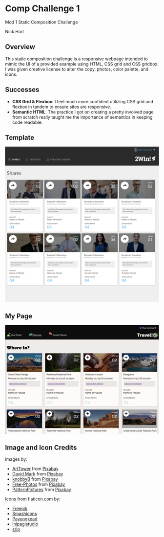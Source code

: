 # Comp Challenge 1  

Mod 1 Static Composition Challenge  

Nick Hart

## Overview  

This static composition challenge is a responsive webpage intended to mimic the UI of a provided example using HTML, CSS grid and CSS gridbox. I was given creative license to alter the copy, photos, color palette, and icons.  

## Successes  

- **CSS Grid & Flexbox**: I feel much more confident utilizing CSS grid and flexbox in tandem to ensure sites are
responsive.  
- **Semantic HTML**: The practice I got on creating a pretty involved page from scratch really taught me the importance
of semantics in keeping code readable.

## Template  

![Static page template]( assets/comp1template.png )

## My Page  

![Screenshot of my page](assets/mypage.png)

## Image and Icon Credits  

Images by:
- [ArtTower](https://pixabay.com/users/ArtTower-5337/?utm_source=link-attribution&amp;utm_medium=referral&amp;utm_campaign=image&amp;utm_content=53621) from
[Pixabay]( https://pixabay.com/?utm_source=link-attribution&amp;utm_medium=referral&amp;utm_campaign=image&amp;utm_content=53621)  
- [David Mark](https://pixabay.com/users/12019-12019/?utm_source=link-attribution&amp;utm_medium=referral&amp;utm_campaign=image&amp;utm_content=1587301) from
[Pixabay]( https://pixabay.com/?utm_source=link-attribution&amp;utm_medium=referral&amp;utm_campaign=image&amp;utm_content=1587301)  
- [knobbyB]( https://pixabay.com/users/knobbyB-16334231/?utm_source=link-attribution&amp;utm_medium=referral&amp;utm_campaign=image&amp;utm_content=5121573 ) from
[Pixabay]( https://pixabay.com/?utm_source=link-attribution&amp;utm_medium=referral&amp;utm_campaign=image&amp;utm_content=5121573)  
- [Free-Photos]( https://pixabay.com/photos/?utm_source=link-attribution&amp;utm_medium=referral&amp;utm_campaign=image&amp;utm_content=690046) from
[Pixabay]( https://pixabay.com/?utm_source=link-attribution&amp;utm_medium=referral&amp;utm_campaign=image&amp;utm_content=690046 )  
- [PatternPictures]( https://pixabay.com/users/PatternPictures-622877/?utm_source=link-attribution&amp;utm_medium=referral&amp;utm_campaign=image&amp;utm_content=1128815 ) from
[Pixabay]( https://pixabay.com/?utm_source=link-attribution&amp;utm_medium=referral&amp;utm_campaign=image&amp;utm_content=1128815)  

Icons from flaticon.com by:
- [Freepik]( http://www.freepik.com/)  
- [Smashicons](https://smashicons.com/)  
- [Payungkead](https://www.flaticon.com/free-icon/mountain_1847078?term=hills&page=2&position=64)
- [inipagistudio]( https://www.flaticon.com/authors/inipagistudio )  
- [srip](https://www.flaticon.com/authors/srip)
